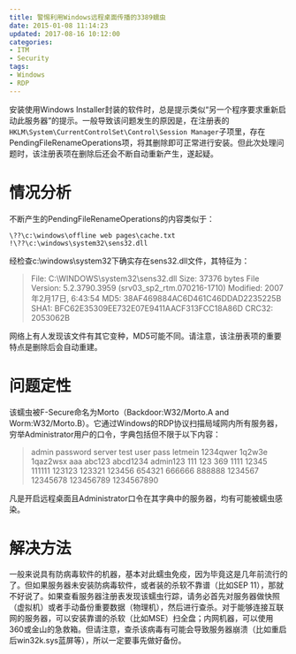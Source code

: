 ```yaml
---
title: 警惕利用Windows远程桌面传播的3389蠕虫
date: 2015-01-08 11:14:23
updated: 2017-08-16 10:12:00
categories:
- ITM
- Security
tags:
- Windows
- RDP
---
```

安装使用Windows Installer封装的软件时，总是提示类似“另一个程序要求重新启动此服务器”的提示。一般导致该问题发生的原因是，在注册表的`HKLM\System\CurrentControlSet\Control\Session Manager`子项里，存在PendingFileRenameOperations项，将其删除即可正常进行安装。但此次处理问题时，该注册表项在删除后还会不断自动重新产生，遂起疑。

# 情况分析

不断产生的PendingFileRenameOperations的内容类似于：

    \??\c:\windows\offline web pages\cache.txt
    !\??\c:\windows\system32\sens32.dll

经检查c:\windows\system32下确实存在sens32.dll文件，其特征为：

> File: C:\WINDOWS\system32\sens32.dll
Size: 37376 bytes
File Version: 5.2.3790.3959 (srv03_sp2_rtm.070216-1710)
Modified: 2007年2月17日, 6:43:54
MD5: 38AF469884AC6D461C46DDAD2235225B
SHA1: BFC62E35309EE732E07E9411AACF313FCC18A86D
CRC32: 2053062B

网络上有人发现该文件有其它变种，MD5可能不同。请注意，该注册表项的重要特点是删除后会自动重建。

# 问题定性

该蠕虫被F-Secure命名为Morto（Backdoor:W32/Morto.A and Worm:W32/Morto.B）。它通过Windows的RDP协议扫描局域网内所有服务器，穷举Administrator用户的口令，字典包括但不限于以下内容：

> admin
password
server
test
user
pass
letmein
1234qwer
1q2w3e
1qaz2wsx
aaa
abc123
abcd1234
admin123
111
123
369
1111
12345
111111
123123
123321
123456
654321
666666
888888
1234567
12345678
123456789
1234567890

凡是开启远程桌面且Administrator口令在其字典中的服务器，均有可能被蠕虫感染。

# 解决方法

一般来说具有防病毒软件的机器，基本对此蠕虫免疫，因为毕竟这是几年前流行的了。但如果服务器未安装防病毒软件，或者装的杀软不靠谱（比如SEP 11），那就不好说了。如果查看服务器注册表发现该蠕虫行踪，请务必首先对服务器做快照（虚拟机）或者手动备份重要数据（物理机），然后进行查杀。对于能够连接互联网的服务器，可以安装靠谱的杀软（比如MSE）扫全盘；内网机器，可以使用360或金山的急救箱。但请注意，查杀该病毒有可能会导致服务器崩溃（比如重启后win32k.sys蓝屏等），所以一定要事先做好备份。